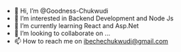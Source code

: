 - 👋 Hi, I’m @Goodness-Chukwudi
- 👀 I’m interested in Backend Development and Node Js
- 🌱 I’m currently learning React and Asp.Net
- 💞️ I’m looking to collaborate on ...
- 📫 How to reach me on ibechechukwudi@gmail.com

<!---
Goodness-Chukwudi/Goodness-Chukwudi is a ✨ special ✨ repository because its `README.md` (this file) appears on your GitHub profile.
You can click the Preview link to take a look at your changes.
--->
